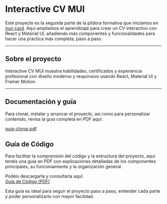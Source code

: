 # Interactive CV MUI

Este proyecto es la segunda parte de la píldora formativa que iniciamos en [mui-card](https://github.com/Aday25/mui-card). Aquí ampliamos el aprendizaje para crear un CV interactivo con React y Material UI, añadiendo más componentes y funcionalidades para hacer una práctica más completa, paso a paso.

---

## Sobre el proyecto

Interactive CV MUI muestra habilidades, certificados y experiencia profesional con diseño moderno y responsivo usando React, Material UI y Framer Motion.

---

## Documentación y guía

Para clonar, instalar y arrancar el proyecto, así como para personalizar contenido, revisa la guía completa en PDF aquí:

[guia-clonar.pdf](https://github.com/Aday25/interactive-cv-mui/blob/main/public/guia-clonar.pdf)

## Guía de Código

Para facilitar la comprensión del código y la estructura del proyecto, aquí tenéis una guía en PDF con explicaciones detalladas de los componentes principales, su funcionamiento y la organización general.

Podéis descargarla y consultarla aquí:  
[Guía de Código (PDF)](https://github.com/Aday25/interactive-cv-mui/blob/main/public/guia-codigo.pdf)

Esta guía es ideal para seguir el proyecto paso a paso, entender cada parte y poder personalizarlo con mayor facilidad.